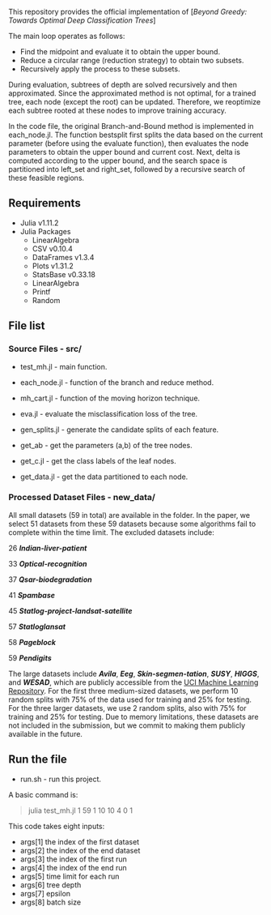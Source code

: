 This repository provides the official implementation of [*Beyond Greedy: Towards Optimal Deep Classification Trees*]

The main loop operates as follows:
 - Find the midpoint and evaluate it to obtain the upper bound.
 - Reduce a circular range (reduction strategy) to obtain two subsets.
 - Recursively apply the process to these subsets.

During evaluation, subtrees of depth are solved recursively and then approximated. Since the approximated method is not optimal, for a trained tree, each node (except the root) can be updated. Therefore, we reoptimize each subtree rooted at these nodes to improve training accuracy.

In the code file, the original Branch-and-Bound method is implemented in each_node.jl. The function bestsplit first splits the data based on the current parameter (before using the evaluate function), then evaluates the node parameters to obtain the upper bound and current cost. Next, delta is computed according to the upper bound, and the search space is partitioned into left_set and right_set, followed by a recursive search of these feasible regions.

## Requirements
* Julia v1.11.2
* Julia Packages
    * LinearAlgebra
    * CSV v0.10.4
    * DataFrames v1.3.4
    * Plots v1.31.2
    * StatsBase v0.33.18
    * LinearAlgebra
    * Printf
    * Random

## File list
###  Source Files - src/
* test_mh.jl - main function.

* each_node.jl - function of the branch and reduce method.

* mh_cart.jl - function of the moving horizon technique.

* eva.jl - evaluate the misclassification loss of the tree.

* gen_splits.jl - generate the candidate splits of each feature.

* get_ab - get the parameters (a,b) of the tree nodes.

* get_c.jl - get the class labels of the leaf nodes.

* get_data.jl - get the data partitioned to each node.

### Processed Dataset Files - new_data/
All small datasets (59 in total) are available in the folder. 
In the paper, we select 51 datasets from these 59 datasets because some algorithms fail to complete within the time limit.
The excluded datasets include:

26 ***Indian-liver-patient***

33 ***Optical-recognition***

37 ***Qsar-biodegradation***

41 ***Spambase***

45 ***Statlog-project-landsat-satellite***

57 ***Statloglansat***

58 ***Pageblock***

59 ***Pendigits***



The large datasets include ***Avila***, ***Eeg***, ***Skin-segmen-tation***, ***SUSY***, ***HIGGS***, and ***WESAD***, which are publicly accessible from the [UCI Machine Learning Repository](https://archive.ics.uci.edu/). For the first three medium-sized datasets, we perform 10 random splits with 75\% of the data used for training and 25\% for testing. For the three larger datasets, we use 2 random splits, also with 75\% for training and 25\% for testing. Due to memory limitations, these datasets are not included in the submission, but we commit to making them publicly available in the future.



## Run the file
 * run.sh - run this project.

A basic command is:
 > julia test_mh.jl 1 59 1 10 10 4 0 1 

This code takes eight inputs: 
* args[1] the index of the first dataset 
* args[2] the index of the end dataset 
* args[3] the index of the first run 
* args[4] the index of the end run 
* args[5] time limit for each run
* args[6] tree depth
* args[7] epsilon
* args[8] batch size

